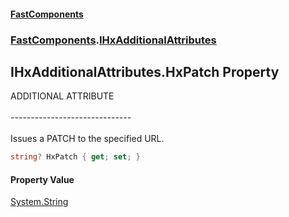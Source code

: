 #### [FastComponents](FastComponents.md 'FastComponents')
### [FastComponents](FastComponents.md 'FastComponents').[IHxAdditionalAttributes](FastComponents.IHxAdditionalAttributes.md 'FastComponents.IHxAdditionalAttributes')

## IHxAdditionalAttributes.HxPatch Property

ADDITIONAL ATTRIBUTE<br/>  
------------------------------<br/>  
Issues a PATCH to the specified URL.

```csharp
string? HxPatch { get; set; }
```

#### Property Value
[System.String](https://docs.microsoft.com/en-us/dotnet/api/System.String 'System.String')